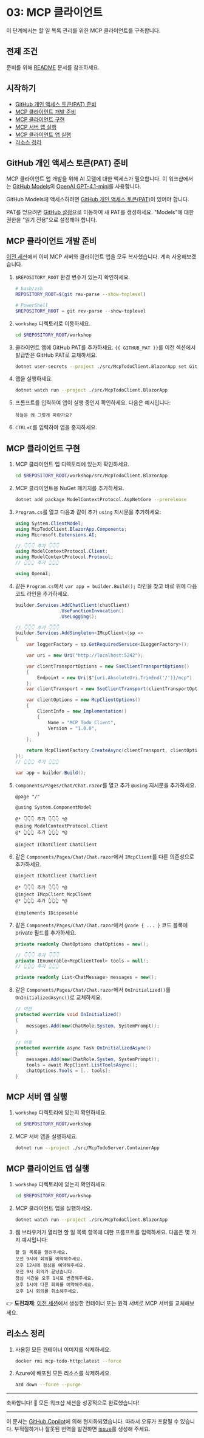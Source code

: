 # 03: MCP 클라이언트

이 단계에서는 할 일 목록 관리를 위한 MCP 클라이언트를 구축합니다.

## 전제 조건

준비를 위해 [README](../README.md#전제-조건) 문서를 참조하세요.

## 시작하기

- [GitHub 개인 액세스 토큰(PAT) 준비](#github-개인-액세스-토큰pat-준비)
- [MCP 클라이언트 개발 준비](#mcp-클라이언트-개발-준비)
- [MCP 클라이언트 구현](#mcp-클라이언트-구현)
- [MCP 서버 앱 실행](#mcp-서버-앱-실행)
- [MCP 클라이언트 앱 실행](#mcp-클라이언트-앱-실행)
- [리소스 정리](#리소스-정리)

## GitHub 개인 액세스 토큰(PAT) 준비

MCP 클라이언트 앱 개발을 위해 AI 모델에 대한 액세스가 필요합니다. 이 워크샵에서는 [GitHub Models](https://github.com/marketplace?type=models)의 [OpenAI GPT-4.1-mini](https://github.com/marketplace/models/azure-openai/gpt-4-1-mini)를 사용합니다.

GitHub Models에 액세스하려면 [GitHub 개인 액세스 토큰(PAT)](https://docs.github.com/authentication/keeping-your-account-and-data-secure/managing-your-personal-access-tokens)이 있어야 합니다.

PAT를 얻으려면 [GitHub 설정](https://github.com/settings/personal-access-tokens/new)으로 이동하여 새 PAT를 생성하세요. "Models"에 대한 권한을 "읽기 전용"으로 설정해야 합니다.

## MCP 클라이언트 개발 준비

[이전 세션](./01-mcp-server.md)에서 이미 MCP 서버와 클라이언트 앱을 모두 복사했습니다. 계속 사용해보겠습니다.

1. `$REPOSITORY_ROOT` 환경 변수가 있는지 확인하세요.

   ```bash
   # bash/zsh
   REPOSITORY_ROOT=$(git rev-parse --show-toplevel)
   ```

   ```powershell
   # PowerShell
   $REPOSITORY_ROOT = git rev-parse --show-toplevel
   ```

1. `workshop` 디렉토리로 이동하세요.

    ```bash
    cd $REPOSITORY_ROOT/workshop
    ```

1. 클라이언트 앱에 GitHub PAT를 추가하세요. `{{ GITHUB_PAT }}`를 이전 섹션에서 발급받은 GitHub PAT로 교체하세요.

    ```bash
    dotnet user-secrets --project ./src/McpTodoClient.BlazorApp set GitHubModels:Token "{{ GITHUB_PAT }}"
    ```

1. 앱을 실행하세요.

    ```bash
    dotnet watch run --project ./src/McpTodoClient.BlazorApp
    ```

1. 프롬프트를 입력하여 앱이 실행 중인지 확인하세요. 다음은 예시입니다:

    ```text
    하늘은 왜 그렇게 파란가요?
    ```

1. `CTRL`+`C`를 입력하여 앱을 중지하세요.

## MCP 클라이언트 구현

1. MCP 클라이언트 앱 디렉토리에 있는지 확인하세요.

    ```bash
    cd $REPOSITORY_ROOT/workshop/src/McpTodoClient.BlazorApp
    ```

1. MCP 클라이언트용 NuGet 패키지를 추가하세요.

    ```bash
    dotnet add package ModelContextProtocol.AspNetCore --prerelease
    ```

1. `Program.cs`를 열고 다음과 같이 추가 `using` 지시문을 추가하세요:

    ```csharp
    using System.ClientModel;
    using McpTodoClient.BlazorApp.Components;
    using Microsoft.Extensions.AI;
    
    // 👇👇👇 추가 👇👇👇
    using ModelContextProtocol.Client;
    using ModelContextProtocol.Protocol;
    // 👆👆👆 추가 👆👆👆
    
    using OpenAI;
    ```

1. 같은 `Program.cs`에서 `var app = builder.Build();` 라인을 찾고 바로 위에 다음 코드 라인을 추가하세요.

    ```csharp
    builder.Services.AddChatClient(chatClient)
                    .UseFunctionInvocation()
                    .UseLogging();
    
    // 👇👇👇 추가 👇👇👇
    builder.Services.AddSingleton<IMcpClient>(sp =>
    {
        var loggerFactory = sp.GetRequiredService<ILoggerFactory>();
    
        var uri = new Uri("http://localhost:5242");
    
        var clientTransportOptions = new SseClientTransportOptions()
        {
            Endpoint = new Uri($"{uri.AbsoluteUri.TrimEnd('/')}/mcp")
        };
        var clientTransport = new SseClientTransport(clientTransportOptions, loggerFactory);
    
        var clientOptions = new McpClientOptions()
        {
            ClientInfo = new Implementation()
            {
                Name = "MCP Todo Client",
                Version = "1.0.0",
            }
        };
    
        return McpClientFactory.CreateAsync(clientTransport, clientOptions, loggerFactory).GetAwaiter().GetResult();
    });
    // 👆👆👆 추가 👆👆👆
    
    var app = builder.Build();
    ```

1. `Components/Pages/Chat/Chat.razor`를 열고 추가 `@using` 지시문을 추가하세요.

    ```razor
    @page "/"
    
    @using System.ComponentModel
    
    @* 👇👇👇 추가 👇👇👇 *@
    @using ModelContextProtocol.Client
    @* 👆👆👆 추가 👆👆👆 *@
    
    @inject IChatClient ChatClient
    ```

1. 같은 `Components/Pages/Chat/Chat.razor`에서 `IMcpClient`를 다른 의존성으로 추가하세요.

    ```razor
    @inject IChatClient ChatClient
    
    @* 👇👇👇 추가 👇👇👇 *@
    @inject IMcpClient McpClient
    @* 👆👆👆 추가 👆👆👆 *@
    
    @implements IDisposable
    ```

1. 같은 `Components/Pages/Chat/Chat.razor`에서 `@code { ... }` 코드 블록에 private 필드를 추가하세요.

    ```csharp
    private readonly ChatOptions chatOptions = new();
    
    // 👇👇👇 추가 👇👇👇
    private IEnumerable<McpClientTool> tools = null!;
    // 👆👆👆 추가 👆👆👆
    
    private readonly List<ChatMessage> messages = new();
    ```

1. 같은 `Components/Pages/Chat/Chat.razor`에서 `OnInitialized()`를 `OnInitializedAsync()`로 교체하세요.

    ```csharp
    // 이전
    protected override void OnInitialized()
    {
        messages.Add(new(ChatRole.System, SystemPrompt));
    }
    
    // 이후
    protected override async Task OnInitializedAsync()
    {
        messages.Add(new(ChatRole.System, SystemPrompt));
        tools = await McpClient.ListToolsAsync();
        chatOptions.Tools = [.. tools];
    }
    ```

## MCP 서버 앱 실행

1. `workshop` 디렉토리에 있는지 확인하세요.

    ```bash
    cd $REPOSITORY_ROOT/workshop
    ```

1. MCP 서버 앱을 실행하세요.

    ```bash
    dotnet run --project ./src/McpTodoServer.ContainerApp
    ```

## MCP 클라이언트 앱 실행

1. `workshop` 디렉토리에 있는지 확인하세요.

    ```bash
    cd $REPOSITORY_ROOT/workshop
    ```

1. MCP 클라이언트 앱을 실행하세요.

    ```bash
    dotnet watch run --project ./src/McpTodoClient.BlazorApp
    ```

1. 웹 브라우저가 열리면 할 일 목록 항목에 대한 프롬프트를 입력하세요. 다음은 몇 가지 예시입니다:

    ```text
    할 일 목록을 알려주세요.
    오전 9시에 회의를 예약해주세요.
    오후 12시에 점심을 예약해주세요.
    오전 9시 회의가 끝났습니다.
    점심 시간을 오후 1시로 변경해주세요.
    오후 1시에 다른 회의를 예약해주세요.
    오후 1시 회의를 취소해주세요.
    ```

👉 **도전과제**: [이전 세션](./02-mcp-remote-server.md)에서 생성한 컨테이너 또는 원격 서버로 MCP 서버를 교체해보세요.

## 리소스 정리

1. 사용된 모든 컨테이너 이미지를 삭제하세요.

    ```bash
    docker rmi mcp-todo-http:latest --force
    ```

1. Azure에 배포된 모든 리소스를 삭제하세요.

    ```bash
    azd down --force --purge
    ```

---

축하합니다! 🎉 모든 워크샵 세션을 성공적으로 완료했습니다!

---

이 문서는 [GitHub Copilot](https://docs.github.com/copilot/about-github-copilot/what-is-github-copilot)에 의해 현지화되었습니다. 따라서 오류가 포함될 수 있습니다. 부적절하거나 잘못된 번역을 발견하면 [issue](../../../../../issues)를 생성해 주세요.
